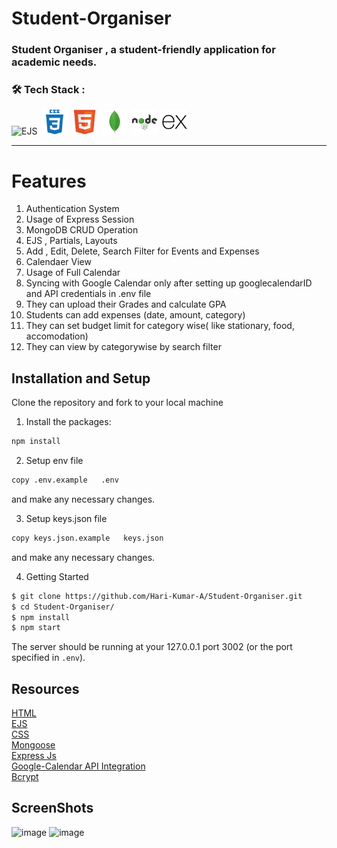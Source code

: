 # Student-Organiser 
### Student Organiser , a student-friendly application for academic needs.

 ### :hammer_and_wrench: Tech Stack :
<div>
   <img src="https://cdn.icon-icons.com/icons2/2107/PNG/512/file_type_ejs_icon_130626.png"  title="EJS" alt="EJS" width="40" height="40"/>&nbsp;
  <img src="https://github.com/devicons/devicon/blob/master/icons/css3/css3-plain-wordmark.svg"  title="CSS3" alt="CSS" width="40" height="40"/>&nbsp;
  <img src="https://github.com/devicons/devicon/blob/master/icons/html5/html5-original.svg" title="HTML5" alt="HTML" width="40" height="40"/>&nbsp;
  <img src="https://github.com/devicons/devicon/blob/master/icons/mongodb/mongodb-original.svg" title="Mongodb" alt="Mongodb" width="40" height="40"/>&nbsp; 
  <img src="https://github.com/devicons/devicon/blob/master/icons/nodejs/nodejs-original-wordmark.svg" title="NodeJS" alt="NodeJS" width="40" height="40"/>&nbsp; 
  <img src="https://github.com/devicons/devicon/blob/master/icons/express/express-original.svg" title="Expres" alt="Express" width="40" height="40"/>&nbsp;    
</div>
 
---
# Features
1) Authentication System
2) Usage of Express Session
3) MongoDB CRUD Operation
4) EJS , Partials, Layouts
5) Add , Edit, Delete, Search Filter for Events and Expenses
6) Calendaer View
7) Usage of Full Calendar
8) Syncing with Google Calendar only after setting up googlecalendarID and API credentials in .env file   
12) They can upload their Grades and calculate GPA
13) Students can add expenses (date, amount, category)
14) They can set budget limit for category wise( like stationary, food, accomodation)
15) They can view by categorywise by search filter
 
## Installation and Setup

Clone the repository and fork to your local machine

1. Install the packages:

```bash
npm install
```

2. Setup env file

```bash
copy .env.example   .env
```
and make any necessary changes.

3. Setup keys.json file

```bash
copy keys.json.example   keys.json
```
and make any necessary changes.

4. Getting Started

```bash
$ git clone https://github.com/Hari-Kumar-A/Student-Organiser.git
$ cd Student-Organiser/
$ npm install
$ npm start 
```

The server should be running at your 127.0.0.1 port 3002 (or the port specified in `.env`).

## Resources
[HTML](https://developer.mozilla.org/en-US/docs/Web/HTML/) \
[EJS](https://ejs.co/) \
[CSS](https://www.w3schools.com/cssref/index.php/) \
[Mongoose](https://mongoosejs.com/docs/)\
[Express Js](https://expressjs.com/) \
[Google-Calendar API Integration](https://stateful.com/blog/google-calendar-api-javascript/) \
[Bcrypt](https://www.npmjs.com/package/bcrypt/) 



## ScreenShots
<img width="959" alt="image" src="https://github.com/Hari-Kumar-A/Student-Organiser/assets/125040587/ed27baac-6f48-44b3-9e1b-e932a553dd58">
<img width="959" alt="image" src="https://github.com/Hari-Kumar-A/Student-Organiser/assets/125040587/74b1cca7-a969-445f-b303-30036db91be3">

 
 

